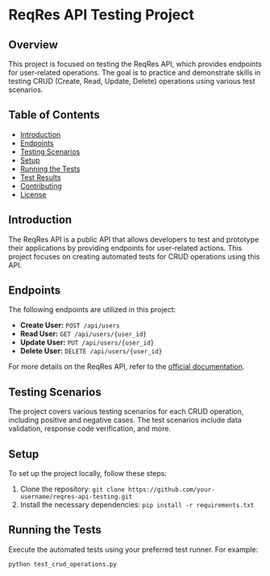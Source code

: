 # ReqRes API Testing Project

## Overview
This project is focused on testing the ReqRes API, which provides endpoints for user-related operations. The goal is to practice and demonstrate skills in testing CRUD (Create, Read, Update, Delete) operations using various test scenarios.

## Table of Contents
- [Introduction](#introduction)
- [Endpoints](#endpoints)
- [Testing Scenarios](#testing-scenarios)
- [Setup](#setup)
- [Running the Tests](#running-the-tests)
- [Test Results](#test-results)
- [Contributing](#contributing)
- [License](#license)

## Introduction
The ReqRes API is a public API that allows developers to test and prototype their applications by providing endpoints for user-related actions. This project focuses on creating automated tests for CRUD operations using this API.

## Endpoints
The following endpoints are utilized in this project:

- **Create User:** `POST /api/users`
- **Read User:** `GET /api/users/{user_id}`
- **Update User:** `PUT /api/users/{user_id}`
- **Delete User:** `DELETE /api/users/{user_id}`

For more details on the ReqRes API, refer to the [official documentation](https://reqres.in/).

## Testing Scenarios
The project covers various testing scenarios for each CRUD operation, including positive and negative cases. The test scenarios include data validation, response code verification, and more.

## Setup
To set up the project locally, follow these steps:

1. Clone the repository: `git clone https://github.com/your-username/reqres-api-testing.git`
2. Install the necessary dependencies: `pip install -r requirements.txt`

## Running the Tests
Execute the automated tests using your preferred test runner. For example:

```bash
python test_crud_operations.py
